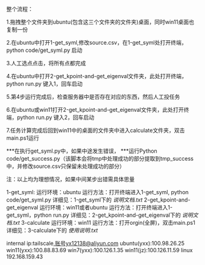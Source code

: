 整个流程：

1.拖拽整个文件夹到ubuntu(包含这三个文件夹的文件夹)桌面，同时win11桌面也复制一份

2.在ubuntu中打开1-get_syml,修改source.csv，在1-get_syml处打开终端，python code/get_syml.py 启动

3.人工选点点击，将所有点都完成

4.在ubuntu中打开2-get_kpoint-and-get_eigenval文件夹，此处打开终端，python run.py 键入1，回车启动

5.第4步运行完成后，检查服务器中是否存在对应的东西，然后人工投任务

6.在ubuntu或win11打开2-get_kpoint-and-get_eigenval文件夹，此处打开终端，python run.py 键入2，回车启动

7.任务计算完成后回到win11中的桌面的文件夹中进入calculate文件夹，双击main.ps1运行

***在执行get_syml.py中，如果中途发生错误，
***运行Python code/get_success.py（该脚本会将tmp中处理成功的部分提取到tmp_success中，并修改source.csv只保留未处理成功的部分）

注：以上均为理想情况，如果中间某步出错需具体思量

1-get_syml:
    运行环境：ubuntu
    运行方法：打开终端进入1-get_syml, python code/get_syml.py
    详细见：1-get_syml下的 *说明文档.txt*
2-get_kpoint-and-get_eigenval
    运行环境：win11或者ubuntu
    运行方法：打开终端进入1-get_syml，python run.py
    详细见：2-get_kpoint-and-get_eigenval下的 *说明文档.txt*
3-calculate
    运行环境：win11
    运行方法：打开orgin(全屏)，双击main.ps1
    详细见：3-calculate下的 *使用说明.txt*


internal ip:tailscale,账号yx12138@aliyun.com
    ubuntu(yxx):100.98.26.25
    win11(yxx):100.88.83.69
    win7(yxx):100.126.1.35
    win11(jz):100.126.11.59
    linux 192.168.159.43
